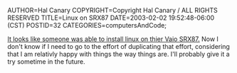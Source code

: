 AUTHOR=Hal Canary
COPYRIGHT=Copyright Hal Canary / ALL RIGHTS RESERVED
TITLE=Linux on SRX87
DATE=2003-02-02 19:52:48-06:00 (CST)
POSTID=32
CATEGORIES=computersAndCode;

[It looks like someone was able to install linux on thier Vaio SRX87.](http://www.differentpla.net/~roger/hardware/vaio/linux/) Now I don't know if I need to go to the effort of duplicating that effort, considering that I am relativly happy with things the way things are. I'll probably give it a try sometime in the future.
